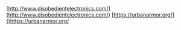 [http://www.disobedientelectronics.com/](http://www.disobedientelectronics.com/)
[https://urbanarmor.org/]()https://urbanarmor.org/
